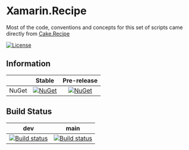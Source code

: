 # Xamarin.Recipe

Most of the code, conventions and concepts for this set of scripts came directly from [Cake.Recipe](https://github.com/cake-contrib/Cake.Recipe)

[![License](http://img.shields.io/:license-mit-blue.svg)](https://github.com/RocketSurgeonsGuild/Xamarin.Recipe/blob/dev/LICENSE)

## Information

| | Stable | Pre-release |
|:--:|:--:|:--:|
|NuGet|[![NuGet](https://img.shields.io/nuget/v/Rocket.Surgery.Xamarin.Recipe.svg)](https://www.nuget.org/packages/Rocket.Surgery.Xamarin.Recipe)|[![NuGet](https://img.shields.io/nuget/vpre/Rocket.Surgery.Xamarin.Recipe.svg)](https://www.nuget.org/packages/Rocket.Surgery.Xamarin.Recipe)|

## Build Status

|dev|main|
|:--:|:--:|
[![Build status](https://ci.appveyor.com/api/projects/status/mbn32rx9rc874dqm/branch/dev?svg=true)](ci.appveyor.com/project/RocketSurgeonsGuild/xamarin-recipe/branch/dev)|[![Build status](https://ci.appveyor.com/api/projects/status/mbn32rx9rc874dqm/branch/main?svg=true)](ci.appveyor.com/project/RocketSurgeonsGuild/xamarin-recipe/branch/main)|